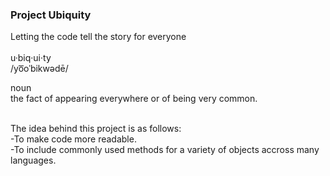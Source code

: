 ### Project Ubiquity

Letting the code tell the story for everyone
<br />
<br />
u·biq·ui·ty
<br />
/yo͞oˈbikwədē/
<br />

noun
<br />
the fact of appearing everywhere or of being very common.

<br />
The idea behind this project is as follows:<br />
-To make code more readable.<br />
-To include commonly used methods for a variety of objects accross many languages.<br />


